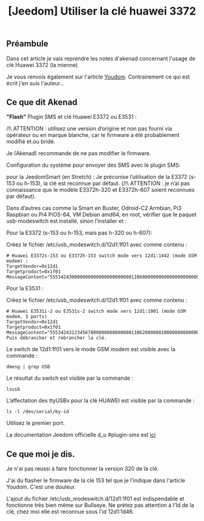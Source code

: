﻿---
title: "[Jeedom] Utiliser la clé huawei 3372"
excerpt: "Il est pour moi indispensable de pouvoir faire communiquer jeedom autrement que par les cannaux classique. Les sms est une excelente alternative si votre box internet ne fonctionne plus."
category: Jeedom
classes: wide
comments: true
tags: 
  - Jeedom
  - sms
  - huawei
---

## Préambule

Dans cet article je vais reprendre les notes d'akenad concernant l'usage de clé Huawei 3372 (la mienne)

Je vous renvois également sur l'article [Youdom](https://youdom.net/flashez-sa-cle-3g-huawei-e3372s-153/). Contrairement ce qui est écrit j'en suis l'auteur...

## Ce que dit Akenad

__"Flash"__ Plugin SMS et clé Huawei E3372 ou E3531 :

/!\ ATTENTION : utilisez une version d’origine et non pas fourni via opérateur ou en marque blanche, car le firmware a été probablement modifié et.ou bridé.

Je (Akenad) recommande de ne pas modifier le firmware.

Configuration du système pour envoyer des SMS avec le plugin SMS:

pour la JeedomSmart (en Stretch) :
Je préconise l’utilisation de la E3372 (s-153 ou h-153), la clé est reconnue par défaut.
(/!\ ATTENTION : je n’ai pas connaissance que le modèle E3372h-320 et E3372h-607 soient reconnues par défaut).

Dans d’autres cas comme la Smart en Buster, Odroid-C2 Armbian, Pi3 Raspbian ou Pi4 PiOS-64, VM Debian amd64,
en root, vérifier que le paquet usb-modeswitch est installé, sinon l’installer et :

Pour la E3372 (s-153 ou h-153, mais pas h-320 ou h-607):

Créez le fichier /etc/usb_modeswitch.d/12d1:1f01 avec comme contenu :

```
# Huawei E3372s-153 ou E3372h-153 switch mode vers 12d1:1442 (mode GSM modem) :
TargetVendor=0x12d1
Targetproduct=0x1f01
MessageContent="55534243000000000000000000000011060000000000000000000000000000"
```

Pour la E3531 :

Créez le fichier /etc/usb_modeswitch.d/12d1:1f01 avec comme contenu :

```
# Huawei E3531i-2 ou E3531s-2 switch mode vers 12d1:1001 (mode GSM modem, 3 ports)
TargetVendor=0x12d1
Targetproduct=0x1f01
MessageContent="55534243123456780000000000000011062000000100000000000000000000"
Puis débrancher et rebrancher la clé.
```

Le switch de 12d1:1f01 vers le mode GSM modem est visible avec la commande :

```
dmesg | grep USB
```

Le résultat du switch est visible par la commande :

```
lsusb
```

L’affectation des ttyUSBx pour la clé HUAWEI est visible par la commande :

```
ls -l /dev/serial/by-id
```

Utilisez le premier port.

La documentation Jeedom officielle d_u #plugin-sms est [ici](https://doc.jeedom.com/fr_FR/plugins/communication/sms/)

## Ce que moi je dis.

Je n'ai pas reussi à faire fonctionner la version 320 de la clé. 

J'ai du flasher le firmware de la clé 153 tel que je l'indique dans l'article Youdom. C'est une douleur.

L'ajout du fichier /etc/usb_modeswitch.d/12d1:1f01 est indispendable et fonctionne très bien même sur Bullseye. Ne prétez pas attention à l'Id de la clé, chez moi elle est reconnue sous l'id 12d1:1d46.

